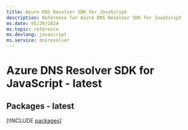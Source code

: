 ```yaml
---
title: Azure DNS Resolver SDK for JavaScript
description: Reference for Azure DNS Resolver SDK for JavaScript
ms.date: 05/29/2024
ms.topic: reference
ms.devlang: javascript
ms.service: dnsresolver
---
```

# Azure DNS Resolver SDK for JavaScript - latest
## Packages - latest
[!INCLUDE [packages](dns-resolver-index.md)]